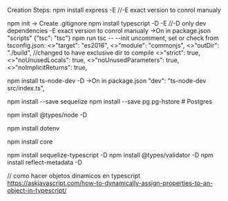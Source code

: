 Creation Steps:
npm install express -E //-E exact version to conrol manualy

npm init
-> Create .gitignore
npm install typescript -D -E //-D only dev dependencies -E exact version to conrol manualy
->On in package.json "scripts" {"tsc": "tsc"}
npm run tsc -- --init
uncomment, set or check from tsconfig.json:
<>"target": "es2016", 
<>"module": "commonjs",
<>"outDir": "./build", //changed to have exclusive dir to compile
<>"strict": true, 
<>"noUnusedLocals": true,
<>"noUnusedParameters": true,
<>"noImplicitReturns": true, 

npm install ts-node-dev -D
->On in package.json "dev": "ts-node-dev src/index.ts",

npm install --save sequelize
npm install --save pg pg-hstore # Postgres

npm install @types/node -D 

npm install dotenv

npm install core

npm install sequelize-typescript -D
npm install @types/validator -D
npm install reflect-metadata -D


// como hacer objetos dinamicos en typescript
https://askjavascript.com/how-to-dynamically-assign-properties-to-an-object-in-typescript/